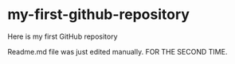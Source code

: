 # my-first-github-repository
Here is my first GitHub repository

Readme.md file was just edited manually. FOR THE SECOND TIME.
